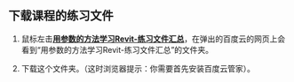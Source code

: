 ## 下载课程的练习文件

1. 鼠标左击[**用参数的方法学习Revit-练习文件汇总**](http://pan.baidu.com/s/1sksRZCp)，在弹出的百度云的网页上会看到“用参数的方法学习Revit-练习文件汇总”的文件夹。

2. 下载这个文件夹。（这时浏览器提示：你需要首先安装百度云管家）。
